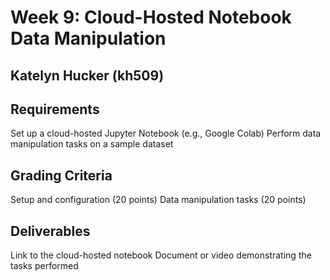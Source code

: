 # Week 9: Cloud-Hosted Notebook Data Manipulation
## Katelyn Hucker (kh509)


## Requirements
Set up a cloud-hosted Jupyter Notebook (e.g., Google Colab)
Perform data manipulation tasks on a sample dataset


## Grading Criteria
Setup and configuration (20 points)
Data manipulation tasks (20 points)


## Deliverables
Link to the cloud-hosted notebook
Document or video demonstrating the tasks performed

